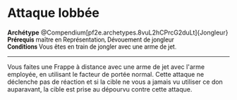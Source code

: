 # Attaque lobbée

<div><span id="ctl00_MainContent_DetailedOutput"><strong>Archétype</strong> @Compendium[pf2e.archetypes.8vuL2hCPrcG2duLt]{Jongleur}<u></u><br></span></div>
<div style="box-sizing: border-box; user-select: text; color: #191813; font-family: Roboto, system, -apple-system, sans-serif;"><strong style="box-sizing: border-box; user-select: text;">Prérequis</strong>&nbsp;maître en Représentation, Dévouement de jongleur</div>
<div style="box-sizing: border-box; user-select: text; color: #191813; font-family: Roboto, system, -apple-system, sans-serif;"><strong style="box-sizing: border-box; user-select: text;">Conditions</strong>&nbsp;Vous êtes en train de jongler avec une arme de jet.</div>
<hr>
<p>Vous faites une Frappe à distance avec une arme de jet avec l'arme employée, en utilisant le facteur de portée normal. Cette attaque ne déclenche pas de réaction et si la cible ne vous a jamais vu utiliser ce don auparavant, la cible est prise au dépourvu contre cette attaque.&nbsp;&nbsp;</p>